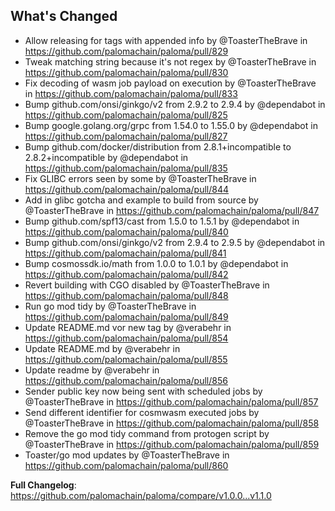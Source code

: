 ## What's Changed
* Allow releasing for tags with appended info by @ToasterTheBrave in https://github.com/palomachain/paloma/pull/829
* Tweak matching string because it's not regex by @ToasterTheBrave in https://github.com/palomachain/paloma/pull/830
* Fix decoding of wasm job payload on execution by @ToasterTheBrave in https://github.com/palomachain/paloma/pull/833
* Bump github.com/onsi/ginkgo/v2 from 2.9.2 to 2.9.4 by @dependabot in https://github.com/palomachain/paloma/pull/825
* Bump google.golang.org/grpc from 1.54.0 to 1.55.0 by @dependabot in https://github.com/palomachain/paloma/pull/827
* Bump github.com/docker/distribution from 2.8.1+incompatible to 2.8.2+incompatible by @dependabot in https://github.com/palomachain/paloma/pull/835
* Fix GLIBC errors seen by some by @ToasterTheBrave in https://github.com/palomachain/paloma/pull/844
* Add in glibc gotcha and example to build from source by @ToasterTheBrave in https://github.com/palomachain/paloma/pull/847
* Bump github.com/spf13/cast from 1.5.0 to 1.5.1 by @dependabot in https://github.com/palomachain/paloma/pull/840
* Bump github.com/onsi/ginkgo/v2 from 2.9.4 to 2.9.5 by @dependabot in https://github.com/palomachain/paloma/pull/841
* Bump cosmossdk.io/math from 1.0.0 to 1.0.1 by @dependabot in https://github.com/palomachain/paloma/pull/842
* Revert building with CGO disabled by @ToasterTheBrave in https://github.com/palomachain/paloma/pull/848
* Run go mod tidy by @ToasterTheBrave in https://github.com/palomachain/paloma/pull/849
* Update README.md vor new tag by @verabehr in https://github.com/palomachain/paloma/pull/854
* Update README.md by @verabehr in https://github.com/palomachain/paloma/pull/855
* Update readme by @verabehr in https://github.com/palomachain/paloma/pull/856
* Sender public key now being sent with scheduled jobs by @ToasterTheBrave in https://github.com/palomachain/paloma/pull/857
* Send different identifier for cosmwasm executed jobs by @ToasterTheBrave in https://github.com/palomachain/paloma/pull/858
* Remove the go mod tidy command from protogen script by @ToasterTheBrave in https://github.com/palomachain/paloma/pull/859
* Toaster/go mod updates by @ToasterTheBrave in https://github.com/palomachain/paloma/pull/860

**Full Changelog**: https://github.com/palomachain/paloma/compare/v1.0.0...v1.1.0